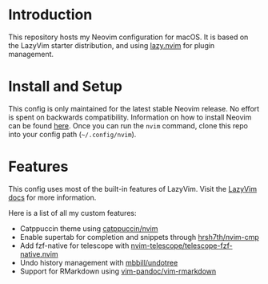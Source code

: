 # Introduction

This repository hosts my Neovim configuration for macOS. It is based on the LazyVim starter distribution, and using [lazy.nvim](https://github.com/folke/lazy.nvim) for plugin management.

# Install and Setup

This config is only maintained for the latest stable Neovim release. No effort is spent on backwards compatibility. Information on how to install Neovim can be found [here](https://github.com/neovim/neovim/wiki/Installing-Neovim). Once you can run the `nvim` command, clone this repo into your config path (`~/.config/nvim`).

# Features

This config uses most of the built-in features of LazyVim. Visit the [LazyVim docs](https://www.lazyvim.org/) for more information.

Here is a list of all my custom features:

- Catppuccin theme using [catppuccin/nvim](https://github.com/catppuccin/nvim)
- Enable supertab for completion and snippets through [hrsh7th/nvim-cmp](https://github.com/hrsh7th/nvim-cmp)
- Add fzf-native for telescope with [nvim-telescope/telescope-fzf-native.nvim](https://github.com/nvim-telescope/telescope-fzf-native.nvim)
- Undo history management with [mbbill/undotree](https://github.com/mbbill/undotree)
- Support for RMarkdown using [vim-pandoc/vim-rmarkdown](https://github.com/vim-pandoc/vim-rmarkdown)
